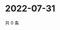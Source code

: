 # 2022-07-31

共 0 条

<!-- BEGIN WEIBO -->
<!-- 最后更新时间 Sun Jul 31 2022 18:17:11 GMT+0800 (China Standard Time) -->

<!-- END WEIBO -->

